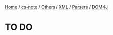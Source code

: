 [Home](https://mengxianbin.github.io) /
[cs-note](https://mengxianbin.github.io/cs-note/content) /
[Others](https://mengxianbin.github.io/cs-note/content/Others) /
[XML](https://mengxianbin.github.io/cs-note/content/Others/XML) /
[Parsers](https://mengxianbin.github.io/cs-note/content/Others/XML/Parsers) /
[DOM4J](https://mengxianbin.github.io/cs-note/content/Others/XML/Parsers/DOM4J)

# TO DO
